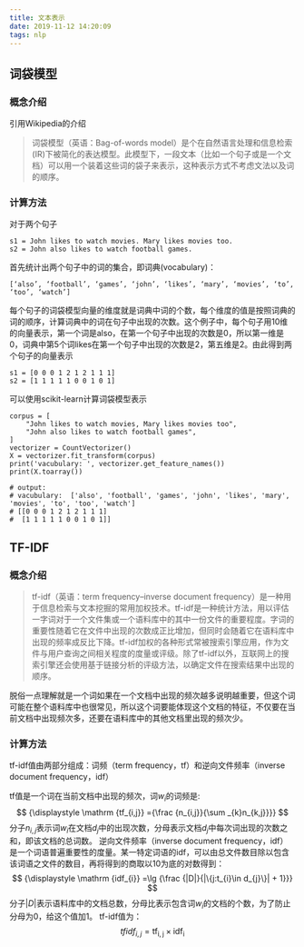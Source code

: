 ```yaml
---
title: 文本表示
date: 2019-11-12 14:20:09
tags: nlp
---
```


## 词袋模型
### 概念介绍
引用Wikipedia的介绍
> 词袋模型（英语：Bag-of-words model）是个在自然语言处理和信息检索(IR)下被简化的表达模型。此模型下，一段文本（比如一个句子或是一个文档）可以用一个装着这些词的袋子来表示，这种表示方式不考虑文法以及词的顺序。
 
### 计算方法
对于两个句子
```
s1 = John likes to watch movies. Mary likes movies too.
s2 = John also likes to watch football games.
```
首先统计出两个句子中的词的集合，即词典(vocabulary)：
```
[‘also’, ‘football’, ‘games’, ‘john’, ‘likes’, ‘mary’, ‘movies’, ‘to’, ‘too’, ‘watch’]
```
每个句子的词袋模型向量的维度就是词典中词的个数，每个维度的值是按照词典的词的顺序，计算词典中的词在句子中出现的次数。这个例子中，每个句子用10维的向量表示，第一个词是also，在第一个句子中出现的次数是0，所以第一维是0，词典中第5个词likes在第一个句子中出现的次数是2，第五维是2。由此得到两个句子的向量表示
```
s1 = [0 0 0 1 2 1 2 1 1 1]
s2 = [1 1 1 1 1 0 0 1 0 1]
```
可以使用scikit-learn计算词袋模型表示
```
corpus = [
    "John likes to watch movies, Mary likes movies too",
    "John also likes to watch football games",
]
vectorizer = CountVectorizer()
X = vectorizer.fit_transform(corpus)
print('vacubulary: ', vectorizer.get_feature_names())
print(X.toarray())

# output:
# vacubulary:  ['also', 'football', 'games', 'john', 'likes', 'mary', 'movies', 'to', 'too', 'watch']
# [[0 0 0 1 2 1 2 1 1 1]
#  [1 1 1 1 1 0 0 1 0 1]]
```
## TF-IDF
### 概念介绍
> tf-idf（英语：term frequency–inverse document frequency）是一种用于信息检索与文本挖掘的常用加权技术。tf-idf是一种统计方法，用以评估一字词对于一个文件集或一个语料库中的其中一份文件的重要程度。字词的重要性随着它在文件中出现的次数成正比增加，但同时会随着它在语料库中出现的频率成反比下降。tf-idf加权的各种形式常被搜索引擎应用，作为文件与用户查询之间相关程度的度量或评级。除了tf-idf以外，互联网上的搜索引擎还会使用基于链接分析的评级方法，以确定文件在搜索结果中出现的顺序。

脱俗一点理解就是一个词如果在一个文档中出现的频次越多说明越重要，但这个词可能在整个语料库中也很常见，所以这个词要能体现这个文档的特征，不仅要在当前文档中出现频次多，还要在语料库中的其他文档里出现的频次少。

### 计算方法
tf-idf值由两部分组成：词频（term frequency，tf）和逆向文件频率（inverse document frequency，idf）

tf值是一个词在当前文档中出现的频次，词$w_i$的词频是:
$$
{\displaystyle \mathrm {tf_{i,j}} ={\frac {n_{i,j}}{\sum _{k}n_{k,j}}}}
$$
分子${\displaystyle n_{i,j}}$表示词$w_i$在文档${\displaystyle d_{j}}$中的出现次数，分母表示文档${\displaystyle d_{j}}$中每次词出现的次数之和，即该文档的总词数。
逆向文件频率（inverse document frequency，idf）是一个词语普遍重要性的度量。某一特定词语的idf，可以由总文件数目除以包含该词语之文件的数目，再将得到的商取以10为底的对数得到：
$$
{\displaystyle \mathrm {idf_{i}} =\lg {\frac {|D|}{|\{j:t_{i}\in d_{j}\}| + 1}}}
$$
分子$|D|$表示语料库中的文档总数，分母比表示包含词$w_i$的文档的个数，为了防止分母为0，给这个值加1。
tf-idf值为：
$$
{tfidf_{i,j} =\mathrm {tf_{i,j}} \times \mathrm {idf_{i}} }
$$